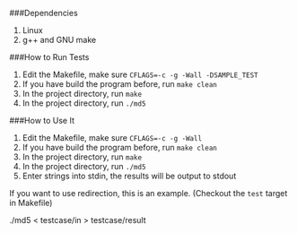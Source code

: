 ###Dependencies
1. Linux
2. g++ and GNU make

###How to Run Tests

1. Edit the Makefile, make sure `CFLAGS=-c -g -Wall -DSAMPLE_TEST`
2. If you have build the program before, run `make clean`
3. In the project directory, run `make`
4. In the project directory, run `./md5`

###How to Use It
1. Edit the Makefile, make sure `CFLAGS=-c -g -Wall`
2. If you have build the program before, run `make clean`
3. In the project directory, run `make`
4. In the project directory, run `./md5`
5. Enter strings into stdin, the results will be output to stdout

If you want to use redirection, this is an example. (Checkout the `test` target in Makefile)

  ./md5 < testcase/in > testcase/result

